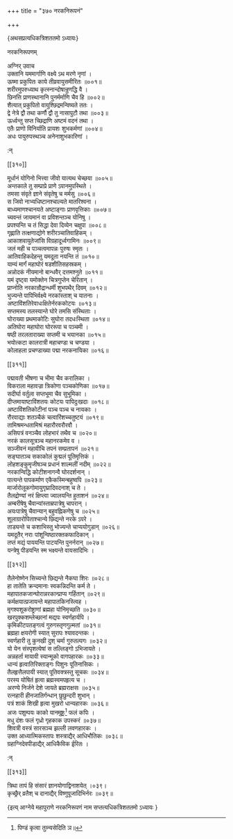 +++
title = "३७० नरकनिरूपनं"

+++

\{अथसप्रत्यधिकत्रिशततमो ऽध्यायः\}

नरकनिरूपणम्  
    
अग्निर् उवाच  
उक्तानि यममार्गाणि वक्ष्ये ऽथ मरणे नृणां   ।  
ऊष्मा प्रकुपितः काये तीव्रवायुसमीरितः ॥००१॥  
शरीरमुपरुध्याथ कृत्स्नान्दोषान्रुणद्धि वै   ।  
छिनत्ति प्राणस्थानानि पुनर्मर्माणि चैव हि ॥००२॥  
शैत्यात् प्रकुपितो वायुश्छिद्रमन्विष्यते ततः ।  
द्वे नेत्रे द्वौ तथा कर्णौ द्वौ तु नासापुटौ तथा ॥००३॥  
ऊर्ध्वन्तु सप्त च्छिद्राणि अष्टमं वदनं तथा   ।  
एतैः प्राणो विनिर्याति प्रायशः शुभकर्मणां   ॥००४॥  
अधः पायुरुपस्थञ्च अनेनाशुभकारिणां ।  
    
:न्  
    
[^१]: पिण्डं कृत्वा तुव्न्यसेदिति ञ॥  

[[३१०]]
    
मूर्धानं योगिनो भित्त्वा जीवो यात्यथ चेच्छया ॥००५॥  
अन्तकाले तु सम्प्राप्रे प्राणे ऽपानमुपस्थिते ।  
तमसा संवृते ज्ञाने संवृतेषु च मर्मसु ॥००६॥  
स जिवो नाभ्यधिष्टानश्चाल्यते मातरिश्वना ।  
बाध्यमाणश्चानयते अष्टाङ्गाः प्राणवृत्तिकाः   ॥००७॥  
च्यवन्तं जायमानं वा प्रविशन्तञ्च योनिषु ।  
प्रपश्यन्ति च तं सिद्धा देवा दिव्येन चक्षुपा ॥००८॥  
गृह्णाति तत्क्षणाद्योगे शरीरञ्चातिवाहिकम् ।  
आकाशवायुतेजांसि विग्रहादूर्ध्वगामिनः ॥००९॥  
जलं मही च पञ्चत्वमापन्नः पुरुषः स्मृतः   ।  
आतिवाहिकदेहन्तु यमदूता नयन्ति तं ॥०१०॥  
याम्यं मार्गं महाघोरं षडशीतिसहस्रकम्   ।  
अन्नोदकं नीयमानो बान्धवैर् दत्तमश्नुते ॥०११॥  
यमं दृष्ट्वा यमोक्तेन चित्रगुप्तेन चेरितान् ।  
प्राप्नोति नरकान्रौद्रान्धर्मी शुभपथैर् दिवम् ॥०१२॥  
भुज्यन्ते पापिभिर्वक्ष्ये नरकांस्ताश् च यातनाः   ।  
अष्टाविंशतिरेवाधःक्षितेर्नरककोटयः   ॥०१३॥  
सप्तमस्य तलस्यान्ते घोरे तमसि संस्थिताः ।  
घोराख्या प्रथमाकोटिः सुघोरा तदधःस्थिता   ॥०१४॥  
अतिघोरा महाघोरा घोररूपा च पञ्चमी ।  
षष्ठी तरलताराख्या सप्तमी च भयानका ॥०१५॥  
भयोत्कटा कालरात्री महाचण्डा च चण्डया   ।  
कोलाहला प्रचण्डाख्या पद्मा नरकनायिका ॥०१६॥  

[[३११]]
    
पद्मावती भीषणा च भीमा चैव करालिका ।  
विकराला महावज्रा त्रिकोणा पञ्चकोणिका ॥०१७॥  
सदीर्घा वर्तुला सप्तभूमा चैव सुभूमिका ।  
दीप्तमायाष्टाविंशतयः कोटयः पापिदुःखदाः   ॥०१८॥  
अष्टाविंशतिकोटीनां पञ्च पञ्च च नायकाः   ।  
रौरवाद्याः शतञ्चैकं चत्वारिंशच्चतुष्टयं   ॥०१९॥  
तामिश्रमन्धतामिश्रं महारौरवरौरवौ ।  
असिपत्रं वनञ्चैव लोहभारं तथैव च ॥०२०॥  
नरकं कालसूत्रञ्च महानरकमेव व ।  
सञ्जीवनं महावीचि तपनं सम्प्रतापनं ॥०२१॥  
सङ्घातञ्च सकाकोलं कुद्मलं पूतिमृत्तिकं   ।  
लोहशङ्कुमृजीषञ्च प्रधानं शाल्मलीं नदीम्   ॥०२२॥  
नरकान्विद्धि कोटीशनागन्वै घोरदर्शनान् ।  
पात्यन्ते पापकर्माण एकैकस्मिन्बहुष्वपि ॥०२३॥  
मार्जारोलूकगोमायुगृघ्रादिवदनाश् च ते ।  
तैलद्रोण्यां नरं क्षिप्त्वा ज्वालयन्ति हुताशनं   ॥०२४॥  
अम्बरीषेषु चैवान्यांस्ताम्रपात्रेषु चापरान्   ।  
अयःपात्रेषु चैवान्यान् बहुवह्निकणेषु च ॥०२५॥  
शूलाग्रारोपिताश्चान्ये छिद्यन्ते नरके ऽपरे ।  
ताड्यन्ते च कशाभिस्तु भोज्यन्ते चाप्ययोगुडान् ॥०२६॥  
यमदूतैर् नराः पांशून्विष्ठारक्तकफादिकान्   ।  
तप्तं मद्यं पाययन्ति पाटयन्ति पुनर्नरान् ॥०२७॥  
यन्त्रेषु पीडयन्ति स्म भक्ष्यन्ते वायसादिभिः ।  

[[३१२]]
    
तैलेनोष्णेन सिच्यन्ते छिद्यन्ते नैकघा शिरः ॥०२८॥  
हा तातेति क्रन्दमानाः स्वकन्निदन्ति कर्म ते ।  
महापातकजान्घोरान्नरकान्प्राप्य गर्हितान् ॥०२९॥  
कर्मक्षयात्प्रजायन्ते महापातकिनस्त्विह ।  
मृगश्वशूकरोष्ट्राणां ब्रह्महा योनिमृच्छति   ॥०३०॥  
खरपुक्कशम्लेच्छानां मद्यपः स्वर्णहार्यपि   ।  
कृमिकीटपतङ्गत्वं गुरुगस्तृणगुल्मतां   ॥०३१॥  
ब्रह्महा क्षयरोगी स्यात् सुरापः श्यावदन्तकः   ।  
स्वर्णहारी तु कुनखी दुश् चर्मा गुरुतल्पगः ॥०३२॥  
यो येन संस्पृशत्येषां स तल्लिङ्गो ऽभिजायते ।  
अन्नहर्ता मायावी स्यान्मूको वागपहारकः ॥०३३॥  
धान्यं हृत्वातिरिक्ताङ्गः पिशुनः पूतिनासिकः   ।  
तैलहृत्तैलपायी स्यात् पूतिवक्त्रस्तु सूचकः ॥०३४॥  
परस्य योषितं हृत्वा ब्रह्मस्वमपहृत्य च ।  
अरण्ये निर्जने देशे जायते ब्रह्मराक्षसः ॥०३५॥  
रत्नहारी हीनजातिर्गन्धान् छुछुन्दरी शुभान् ।  
पत्रं शाकं शिखी हृत्वा मुखरो धान्यहारकः   ॥०३६॥  
अजः पशुम्पयः काको यानमुष्ट्रः[^१] फलं कपिः   ।  
मधु दंशः फलं गृध्रो गृहकाक उपस्करं   ॥०३७॥  
शिवत्री वस्त्रं सारसञ्च झल्ली लवणहारकः ।  
उक्त आध्यात्मिकस्तापः शस्त्राद्यैर् आधिभौतिकः   ॥०३८॥  
ग्रहाग्निदेवपीडाद्यैर् आधिकैविक ईरितः ।  
    
:न्  
    
[^१]: यानं वस्त+इति ख॥  

[[३१३]]
    
त्रिथा तापं हि संसारं ज्ञानयोगाद्विनाशयेत् ।०३९।  
कृच्छ्रैर् व्रतैश् च दानाद्यैर् विष्णुपूजादिभिर्नरः   ॥०३९॥

\{इत्य् आग्नेये महापुराणे नरकनिरूपणं नाम सप्तत्यधिकत्रिशततमो ऽध्यायः  }
    
